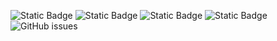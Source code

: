 ![Static Badge](https://img.shields.io/badge/blacklists-60-000000) ![Static Badge](https://img.shields.io/badge/blacklisted-2700092-cc0000) ![Static Badge](https://img.shields.io/badge/whitelisted-2245-00CC00) ![Static Badge](https://img.shields.io/badge/streaming_blacklist-28107-000000) ![GitHub issues](https://img.shields.io/github/issues/fabriziosalmi/blacklists)
